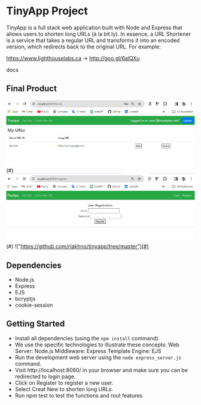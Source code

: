 # TinyApp Project

TinyApp is a full stack web application built with Node and Express that allows users to shorten long URLs (à la bit.ly).
In essence, a URL Shortener is a service that takes a regular URL and transforms it into an encoded version, which redirects back to the original URL. For example:

https://www.lighthouselabs.ca → http://goo.gl/6alQXu

docs
## Final Product
!["Screenshot of URLs page"](https://github.com/rlakhno/tinyapp/blob/master/docs/urls_page.png)(#)
!["Screenshot of register page"](https://github.com/rlakhno/tinyapp/blob/master/docs/register_page.png)(#)
!["https://github.com/rlakhno/tinyapp/tree/master"](#)

## Dependencies

- Node.js
- Express
- EJS
- bcryptjs
- cookie-session

## Getting Started

- Install all dependencies (using the `npm install` command).
- We use the specific technologies to illustrate these concepts:
    Web Server: Node.js
    Middleware: Express
    Template Engine: EJS
- Run the development web server using the `node express_server.js` command.
- Visit http://localhost:8080/ in your browser and make sure you can be redirected to login page.
- Click on Register to register a new user.
- Select Creat New to shorten long URLs.
- Run npm test to test the functions and rout features
